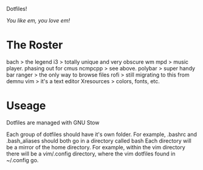 Dotfiles!

*You like em, you love em!*

# The Roster #
bach > the legend
i3 > totally unique and very obscure wm
mpd > music player. phasing out for cmus
ncmpcpp > see above.
polybar > super handy bar
ranger > the only way to browse files
rofi > still migrating to this from demnu
vim > it's a text editor
Xresources > colors, fonts, etc.

# Useage #

Dotfiles are managed with GNU Stow

Each group of dotfiles should have it's own folder.
For example, .bashrc and .bash_aliases should both go in a directory called bash
Each directory will be a mirror of the home directory.
For example, within the vim directory there will be a vim/.config directory,
where the vim dotfiles found in ~/.config go.
